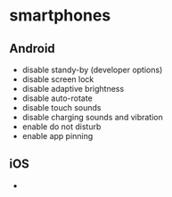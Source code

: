 # smartphones
## Android
- disable standy-by (developer options)
- disable screen lock
- disable adaptive brightness
- disable auto-rotate
- disable touch sounds
- disable charging sounds and vibration
- enable do not disturb
- enable app pinning

## iOS
- 
